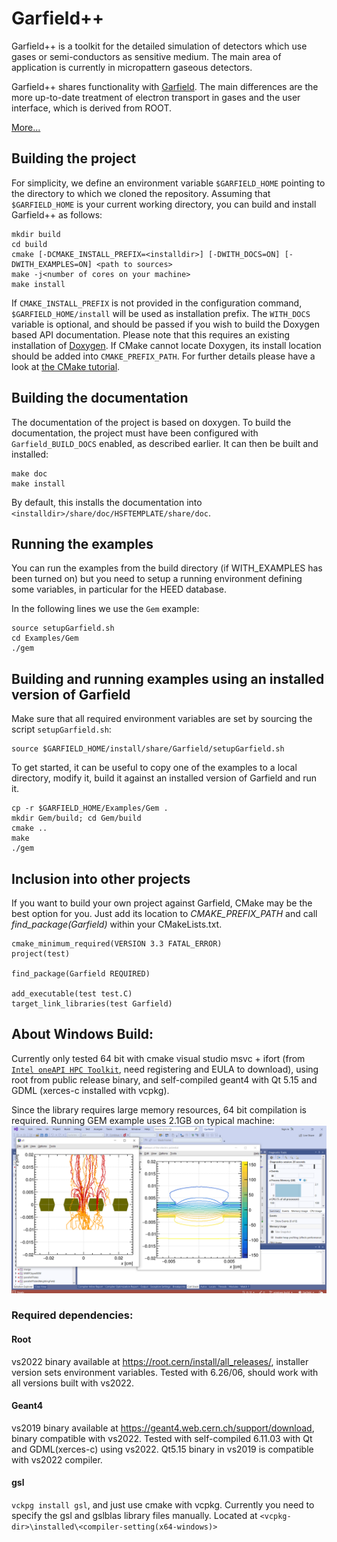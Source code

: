 # Garfield++

Garfield++ is a toolkit for the detailed simulation of detectors which use gases or semi-conductors as sensitive medium. The main area of application is currently in micropattern gaseous detectors.

Garfield++ shares functionality with [Garfield](http://cern.ch/garfield). The main differences are the more up-to-date treatment of electron transport in gases and the user interface, which is derived from ROOT.

[More...](http://garfieldpp.web.cern.ch/garfieldpp/about)

## Building the project
For simplicity, we define an environment variable `$GARFIELD_HOME` 
pointing to the directory to which we cloned the repository. 
Assuming that `$GARFIELD_HOME` is your current working directory,
you can build and install Garfield++ as follows: 

    mkdir build
    cd build
    cmake [-DCMAKE_INSTALL_PREFIX=<installdir>] [-DWITH_DOCS=ON] [-DWITH_EXAMPLES=ON] <path to sources>
    make -j<number of cores on your machine>
    make install

If `CMAKE_INSTALL_PREFIX` is not provided in the configuration command, `$GARFIELD_HOME/install` will be used as installation prefix. The `WITH_DOCS` variable is optional, and should be passed if you wish to
build the Doxygen based API documentation. Please note that this requires an existing
installation of [Doxygen](http://www.doxygen.org/index.html). If CMake cannot locate
Doxygen, its install location should be added into `CMAKE_PREFIX_PATH`.
For further details please have a look at [the CMake tutorial](http://www.cmake.org/cmake-tutorial/).

## Building the documentation

The documentation of the project is based on doxygen. To build the documentation,
the project must have been configured with `Garfield_BUILD_DOCS` enabled, as
described earlier. It can then be built and installed:

    make doc
    make install

By default, this installs the documentation into `<installdir>/share/doc/HSFTEMPLATE/share/doc`.

## Running the examples

You can run the examples from the build directory (if WITH_EXAMPLES has been turned on) but you need to setup a running environment defining some variables, in particular for the HEED database.

In the following lines we use the `Gem` example:
```
source setupGarfield.sh
cd Examples/Gem
./gem
```
## Building and running examples using an installed version of Garfield

Make sure that all required environment variables are set by sourcing the script `setupGarfield.sh`:
```
source $GARFIELD_HOME/install/share/Garfield/setupGarfield.sh
```

To get started, it can be useful to copy one of the examples to 
a local directory, modify it, build it against an installed version of Garfield and run it. 
```
cp -r $GARFIELD_HOME/Examples/Gem .
mkdir Gem/build; cd Gem/build
cmake ..
make
./gem
```  

## Inclusion into other projects

If you want to build your own project against Garfield, CMake may be the best option for you. Just add its location to _CMAKE_PREFIX_PATH_ and call _find_package(Garfield)_ within your CMakeLists.txt.

```
cmake_minimum_required(VERSION 3.3 FATAL_ERROR)
project(test)

find_package(Garfield REQUIRED)

add_executable(test test.C)
target_link_libraries(test Garfield)
```

## About Windows Build:
Currently only tested 64 bit with cmake visual studio msvc + ifort 
(from [`Intel oneAPI HPC Toolkit`](https://www.intel.com/content/www/us/en/developer/tools/oneapi/hpc-toolkit-download.html), 
need registering and EULA to download), using root from public release binary, and self-compiled 
geant4 with Qt 5.15 and GDML (xerces-c installed with vcpkg).

Since the library requires large memory resources, 64 bit compilation is required. Running GEM example uses 2.1GB on typical 
machine:
![GEM example](GEM-win64.PNG)

### Required dependencies:
#### Root
vs2022 binary available at https://root.cern/install/all_releases/, installer version sets environment variables. 
Tested with 6.26/06, should work with all versions built with vs2022.
#### Geant4
vs2019 binary available at https://geant4.web.cern.ch/support/download, binary compatible with vs2022.
Tested with self-compiled 6.11.03 with Qt and GDML(xerces-c) using vs2022. 
Qt5.15 binary in vs2019 is compatible with vs2022 compiler.
#### gsl
`vckpg install gsl`, and just use cmake with vcpkg. Currently you need to specify the gsl and gslblas library files manually. 
Located at `<vcpkg-dir>\installed\<compiler-setting(x64-windows)>`
